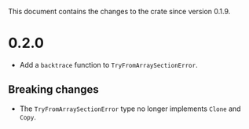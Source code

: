 This document contains the changes to the crate since version 0.1.9.

# 0.2.0

 - Add a `backtrace` function to `TryFromArraySectionError`.

## Breaking changes

 - The `TryFromArraySectionError` type no longer implements `Clone` and `Copy`.